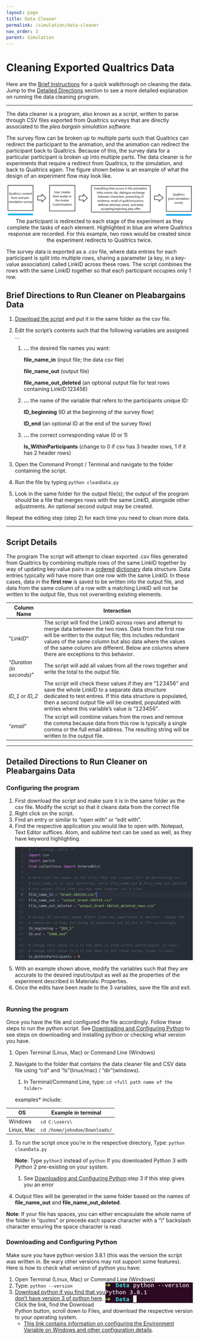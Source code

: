 ```yaml
---
layout: page
title: Data Cleaner
permalink: /simulation/data-cleaner
nav_order: 3
parent: Simulation
---
```

# Cleaning Exported Qualtrics Data

Here are the [Brief Instructions](#brief-directions-to-run-cleaner-on-pleabargains-data) for a quick walkthrough on cleaning the data. Jump to the [Detailed Directions](#detailed-directions-to-run-cleaner-on-pleabargains-data) section to see a more detailed explanation on running the data cleaning program.

***

The data cleaner is a program, also known as a *script*, written to parse through CSV files exported from Qualtrics surveys that are directly associated to the *plea bargain simulation software*.

The survey flow can be broken up to multiple parts such that Qualtrics can redirect the participant to the animation, and the animation can redirect the participant back to Qualtrics. Because of this, the survey data for a particular participant is broken up into multiple parts. The data cleaner is for experiments that require a redirect from Qualtrics, to the simulation, and back to Qualtrics again. The figure shown below is an example of what the design of an experiment flow may look like.

<p align="center">
    <img src="/img/data_cleaner1.png" align="center" alt="diagram of the experiment flow. Qualtrics entities are highlighted as blue">
    <caption style="caption-side:bottom">The participant is redirected to each stage of the experiment as they complete the tasks of each element. Highlighted in blue are where Qualtrics response are recorded. For this example, two rows would be created since the experiment redirects to Qualtrics twice.</caption>
</p>

The survey data is exported as a .csv file, where data entries for each participant is split into multiple rows, sharing a parameter (a key, in a key-value association) called LinkID across these rows. The script combines the rows with the same LinkID together so that each participant occupies only 1 row.


## Brief Directions to Run Cleaner on Pleabargains Data

1.  [Download the script]() and put it in the same folder as the csv file.
2.  Edit the script’s contents such that the following variables are assigned ...
    1.  **...** the desired file names you want:

         **file_name_in** (input file; the data csv file)

         **file_name_out** (output file)

         **file_name_out_deleted** (an optional output file for test rows containing LinkID:123456)

    2.  **...** the name of the variable that refers to the participants unique ID:

         **ID_beginning** (ID at the beginning of the survey flow)

         **ID_end** (an optional ID at the end of the survey flow)

    3.  **...** the correct corresponding value (0 or 1)

         <b>Is_WithinParticipants</b> (change to 0 if csv has 3 header rows, 1 if it has 2 header rows)

3.  Open the Command Prompt / Terminal and navigate to the folder containing the script.
4.  Run the file by typing `python cleanData.py`
5.  Look in the same folder for the output file(s); the output of the program should be a file that merges rows with the same LinkID, alongside other adjustments. An optional second output may be created.

Repeat the editing step (step 2) for each time you need to clean more data.

***

## Script Details

The program The script will attempt to clean exported .csv files generated from Qualtrics by combining multiple rows of the same LinkID together by way of updating key:value pairs in a [ordered](ordered-objects) [dictionary](python-dictionaries) data structure. Data entries typically will have more than one row with the same LinkID. In these cases, data in the **first row** is saved to be written into the output file, and data from the same column of a row with a matching LinkID will not be written to the output file, thus not overwriting existing elements.

| Column Name | Interaction |
| ----- | ----- |
| “*LinkID*” | The script will find the LinkID across rows and attempt to merge data between the two rows. Data from the first row will be written to the output file; this includes redundant values of the same column but also data where the values of the same column are different. Below are columns where there are exceptions to this behavior. |
| “*Duration (in seconds)*” | The script will add all values from all the rows together and write the total to the output file. |
| *ID_1* or *ID_2* | The script will check these values if they are “123456” and save the whole LinkID to a separate data structure dedicated to test entires. If this data structure is populated, then a second output file will be created, populated with entries where this variable’s value is “123456”. |
| “*email*” | The script will combine values from the rows and remove the comma because data from this row is typically a single comma or the full email address. The resulting string will be written to the output file. |

***

## Detailed Directions to Run Cleaner on Pleabargains Data

### Configuring the program

1.  First download the script and make sure it is in the same folder as the csv file.
    Modify the script so that it cleans data from the correct file
2.  Right click on the script.
3.  Find an entry or similar to “open with” or “edit with”.
4.  Find the respective application you would like to open with. Notepad, Text Editor suffices. Atom, and sublime text can be used as well, as they have keyword highlighting.
    <p align="center">
        <img src="/img/data_cleaner2.png" align="center" alt="written declarations of variables in the program">
    </p>
5.  With an example shown above, modify the variables such that they are accurate to the desired input/output as well as the properties of the experiment described in Materials: Properties.
6.  Once the edits have been made to the 3 variables, save the file and exit.  


### Running the program

Once you have the file and configured the file accordingly. Follow these steps to run the python script. See [Downloading and Configuring Python](#downloading-and-configuring-python) to see steps on downloading and installing python or checking what version you have.

1.  Open Terminal (Linux, Mac) or Command Line (Windows)
2.  Navigate to the folder that contains the data cleaner file and CSV data file using “cd” and “ls”(linux/mac) / “dir”(windows).
    1.  In Terminal/Command Line, type: `cd <full path name of the folder>`

    examples* include:

| OS | Example in terminal |
| ----- | ----- |
| Windows | `cd C:\users\` |
| Linux, Mac | `cd /home/johndoe/Downloads/` |

3.  To run the script once you’re in the respective directory, Type: `python cleanData.py`

    **Note**: Type `python3` instead of `python` If you downloaded Python 3 with Python 2 pre-existing on your system.

    1.  See [Downloading and Configuring Python](#downloading-and-configuring-python):step 3 if this step gives you an error

4.  Output files will be generated in the same folder based on the names of **file_name_out** and **file_name_out_deleted**.

**Note**: If your file has spaces, you can either encapsulate the whole name of the folder in “quotes” or precede each space character with a “\” backslash character ensuring the space character is read.

### Downloading and Configuring Python

Make sure you have python version 3.8.1 (this was the version the script was written in. Be wary other versions may not support some features). Here is how to check what version of python you have:

1.  Open Terminal (Linux, Mac) or Command Line (Windows) <img src="/img/data_cleaner3.png" align="right" alt="checking the version of Python installed">
2.  Type: `python --version`
3.  [Download python if you find that you don’t have version 3 of python here](download-python). Click the link, find the Download Python button, scroll down to Files, and download the respective version to your operating system.
    * [This link contains information on configuring the Environment Variable on Windows and other configuration details](environment-variable).

[ordered-objects]: https://docs.python.org/2/library/collections.html#ordereddict-objects
[python-dictionaries]: https://www.w3schools.com/python/python_dictionaries.asp

[download-python]: https://www.python.org/downloads/
[environment-variable]: https://en.wikibooks.org/wiki/Python_Programming/Getting_Python
